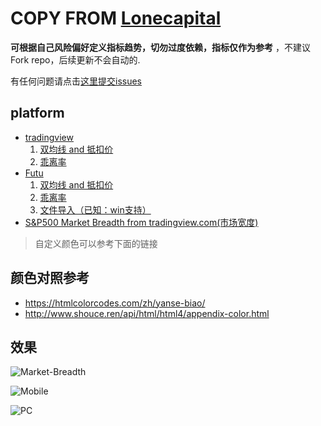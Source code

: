 # COPY FROM [Lonecapital](https://lonecapital.com/investment/7938/#more-7938)

**可根据自己风险偏好定义指标趋势，切勿过度依赖，指标仅作为参考**
，不建议Fork repo，后续更新不会自动的.

有任何问题请点击[这里提交issues](https://github.com/kentio/lonecapital-chart/issues/new)

## platform
- [tradingview](/tradingview)
    1. [双均线 and 抵扣价](/tradingview#双均线抵扣价)
    2. [乖离率](/tradingview#乖离率)
- [Futu](/futu)
    1. [双均线 and 抵扣价](/futu#双均线pc版)
    2. [乖离率](/futu#gll-乖离率)
    3. [文件导入（已知：win支持）](/futu#文件导入)
- [S&P500 Market Breadth from tradingview.com(市场宽度)](/Market-Breadth)

>自定义颜色可以参考下面的链接

## 颜色对照参考
- https://htmlcolorcodes.com/zh/yanse-biao/
- http://www.shouce.ren/api/html/html4/appendix-color.html

## 效果
![Market-Breadth](/Market-Breadth/market-tradingview.png)

![Mobile](/futu/Mobile.jpg)

![PC](/futu/PC.jpg)

 
